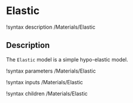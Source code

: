 # Elastic
!syntax description /Materials/Elastic

## Description
The `Elastic` model is a simple hypo-elastic model.

!syntax parameters /Materials/Elastic

!syntax inputs /Materials/Elastic

!syntax children /Materials/Elastic
